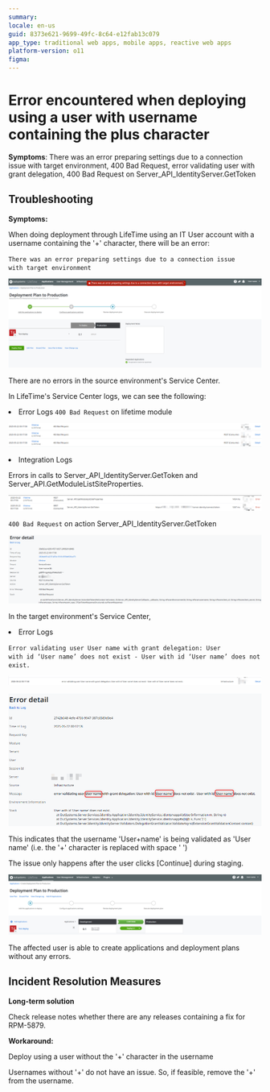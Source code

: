 ```yaml
---
summary: 
locale: en-us
guid: 8373e621-9699-49fc-8c64-e12fab13c079
app_type: traditional web apps, mobile apps, reactive web apps
platform-version: o11
figma:
---
```


<h1>Error encountered when deploying using a user with username containing the plus character</h1>

<strong>Symptoms</strong>: There was an error preparing settings due to a connection issue with target environment, 400 Bad Request, error validating user with grant delegation, 400 Bad Request on Server_API_IdentityServer.GetToken

<h2>Troubleshooting</h2>

<strong>Symptoms:</strong>

When doing deployment through LifeTime using an IT User account with a username containing the '+' character, there will be an error:

<code>There was an error preparing settings due to a connection issue with target environment</code>

![Error preparing settings due to a connection issue with target environment.](images/im-image-ck-20255222rT7X7n4VCxZ7Q7xE0u8eLng77WZnZu6ANXQMp4bTO.png "Connection Issue Error")

There are no errors in the source environment's Service Center.

In LifeTime's Service Center logs, we can see the following:

<li>
Error Logs
<code>400 Bad Request</code> on lifetime module
</li>

![400 Bad Request error in LifeTime module.](images/im-image-ck-2025528btOxKZ1XslecC4oLxlU3NKck8kECICuQKFbt812V2Y.png "400 Bad Request Error")

<li>
Integration Logs

Errors in calls to Server_API_IdentityServer.GetToken and Server_API.GetModuleListSiteProperties.

![Errors in calls to Server_API_IdentityServer.GetToken and Server_API.GetModuleListSiteProperties.](images/im-image-ck-2025528NxFXtj1BMc3CA5Tm5x956v2lrMRx8oBQwM3mocCVgq.png "Integration Logs Error")
</li>

<code>400 Bad Request</code> on action Server_API_IdentityServer.GetToken

![400 Bad Request error on action Server_API_IdentityServer.GetToken.](images/im-image-ck-2025528ZB4cPIYhfjZITMjM1gFsREQykuSbdreCH3WNTWJcz5.png "400 Bad Request on GetToken")

In the target environment's Service Center,

<li>
Error Logs

<code>Error validating user User name with grant delegation: User with id ‘User name’ does not exist - User with id ‘User name’ does not exist.</code>
    
![Error validating user with grant delegation: User with id ‘User name’ does not exist.](images/im-image-ck-2025528cGxYLb4wwjUgo3cBmvVfdJDfCkcW3T14Qo95ovz1uH.png "User Validation Error")
        
![Detailed error log showing user validation issue with grant delegation.](images/im-image-ck-20255289Lg8oCAvWnQlh57o8Gqna2FnMwJqDhj1qt9BdOBXBE.png "User Validation Error Detail")
       
This indicates that the username 'User+name' is being validated as 'User name' (i.e. the '+' character is replaced with space ' ')

The issue only happens after the user clicks [Continue] during staging.

![Error encountered during deployment plan to production due to connection issue with target environment.](images/im-image-ck-2025528OeqScX1i9MQ23pgrQZT6wV6W5FUw2MzvZbqyM6i0cR.png "Deployment Plan Error")

The affected user is able to create applications and deployment plans without any errors.
</li>
        
<h2>Incident Resolution Measures</h2>

<strong>Long-term solution</strong>

Check release notes whether there are any releases containing a fix for RPM-5879.

<strong>Workaround:</strong>

Deploy using a user without the '+' character in the username

Usernames without '+' do not have an issue. So, if feasible, remove the '+' from the username.
        
